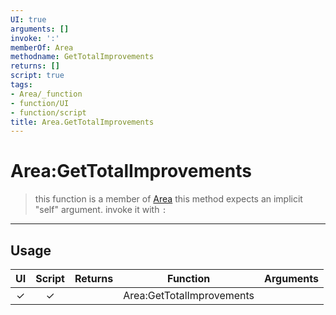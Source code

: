 ```yaml
---
UI: true
arguments: []
invoke: ':'
memberOf: Area
methodname: GetTotalImprovements
returns: []
script: true
tags:
- Area/_function
- function/UI
- function/script
title: Area.GetTotalImprovements
---
```

# Area:GetTotalImprovements
> this function is a member of [Area](civ-6/lua/Area.md)
> this method expects an implicit "self" argument. invoke it with `:`
-----
## Usage
|  UI | Script | Returns | Function | Arguments |
|:---:|:------:|-------:|:--------:|:---------|
|✓|✓||Area:GetTotalImprovements||
